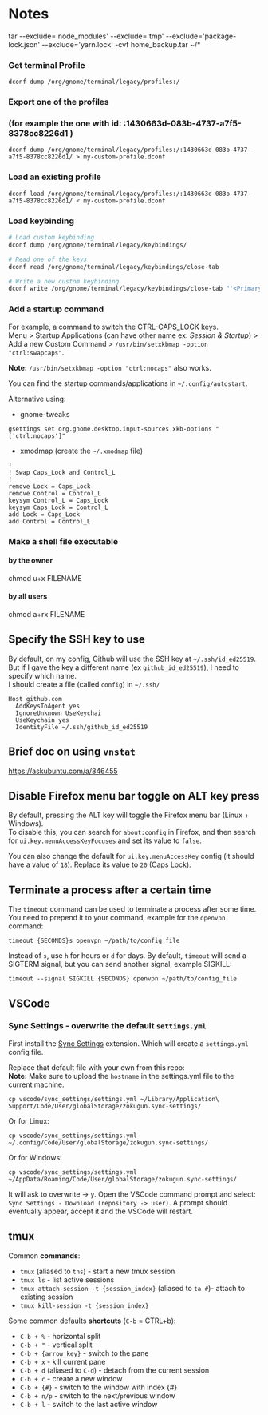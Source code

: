 # Notes
tar --exclude='node_modules' --exclude='tmp' --exclude='package-lock.json' --exclude='yarn.lock' -cvf home_backup.tar ~/*

### Get terminal Profile
```
dconf dump /org/gnome/terminal/legacy/profiles:/
```

### Export one of the profiles 
### (for example the one with id: :1430663d-083b-4737-a7f5-8378cc8226d1 )
```
dconf dump /org/gnome/terminal/legacy/profiles:/:1430663d-083b-4737-a7f5-8378cc8226d1/ > my-custom-profile.dconf
```

### Load an existing profile
```
dconf load /org/gnome/terminal/legacy/profiles:/:1430663d-083b-4737-a7f5-8378cc8226d1/ < my-custom-profile.dconf
```

### Load keybinding
```sh
# Load custom keybinding
dconf dump /org/gnome/terminal/legacy/keybindings/

# Read one of the keys
dconf read /org/gnome/terminal/legacy/keybindings/close-tab

# Write a new custom keybinding
dconf write /org/gnome/terminal/legacy/keybindings/close-tab "'<Primary><Alt>w'"
```

### Add a startup command
For example, a command to switch the CTRL-CAPS_LOCK keys.    
Menu > Startup Applications (can have other name ex: *Session & Startup*) > Add a new Custom Command > `/usr/bin/setxkbmap -option "ctrl:swapcaps"`.

**Note:** `/usr/bin/setxkbmap -option "ctrl:nocaps"` also works.

You can find the startup commands/applications in `~/.config/autostart`.

Alternative using:
- gnome-tweaks
```
gsettings set org.gnome.desktop.input-sources xkb-options "['ctrl:nocaps']"
```
- xmodmap (create the `~/.xmodmap` file)
```
!
! Swap Caps_Lock and Control_L
!
remove Lock = Caps_Lock
remove Control = Control_L
keysym Control_L = Caps_Lock
keysym Caps_Lock = Control_L
add Lock = Caps_Lock
add Control = Control_L
```

### Make a shell file executable 
#### by the owner
chmod u+x FILENAME
#### by all users
chmod a+rx FILENAME

## Specify the SSH key to use
By default, on my config, Github will use the SSH key at `~/.ssh/id_ed25519`.
But if I gave the key a different name (ex `github_id_ed25519`), I need to specify which name.   
I should create a file (called `config`) in `~/.ssh/`

```
Host github.com
  AddKeysToAgent yes
  IgnoreUnknown UseKeychai
  UseKeychain yes
  IdentityFile ~/.ssh/github_id_ed25519

```

## Brief doc on using `vnstat`
https://askubuntu.com/a/846455

## Disable Firefox menu bar toggle on ALT key press
By default, pressing the ALT key will toggle the Firefox menu bar (Linux + Windows).   
To disable this, you can search for `about:config` in Firefox, and then search for `ui.key.menuAccessKeyFocuses` and set its value to `false`.   

You can also change the default for `ui.key.menuAccessKey` config (it should have a value of `18`). Replace its value to `20` (Caps Lock).

## Terminate a process after a certain time
The `timeout` command can be used to terminate a process after some time. You need to prepend it to your command, example for the `openvpn` command:
```
timeout {SECONDS}s openvpn ~/path/to/config_file
```
Instead of `s`, use `h` for hours or `d` for days.
By default, `timeout` will send a SIGTERM signal, but you can send another signal, example SIGKILL:

```
timeout --signal SIGKILL {SECONDS} openvpn ~/path/to/config_file
```

## VSCode
### Sync Settings - overwrite the default `settings.yml`
First install the [Sync Settings](https://github.com/zokugun/vscode-sync-settings) extension. Which will create a `settings.yml` config file.

Replace that default file with your own from this repo:   
**Note:** Make sure to upload the `hostname` in the settings.yml file to the current machine.

```
cp vscode/sync_settings/settings.yml ~/Library/Application\ Support/Code/User/globalStorage/zokugun.sync-settings/
```
Or for Linux:
```
cp vscode/sync_settings/settings.yml ~/.config/Code/User/globalStorage/zokugun.sync-settings/  
```
Or for Windows:
```
cp vscode/sync_settings/settings.yml   ~/AppData/Roaming/Code/User/globalStorage/zokugun.sync-settings/
```

It will ask to overwrite -> `y`. Open the VSCode command prompt and select: `Sync Settings - Download (repository -> user)`. A prompt should eventually appear, accept it and the VSCode will restart.

## tmux
Common **commands**:
- `tmux` (aliased to `tns`) - start a new tmux session
- `tmux ls` - list active sessions
- `tmux attach-session -t {session_index}` (aliased to `ta #`)- attach to existing session
- `tmux kill-session -t {session_index}`

Some common defaults **shortcuts** (`C-b` = CTRL+b):
- `C-b + %` - horizontal split
- `C-b + "` - vertical split
- `C-b + {arrow_key}` - switch to the pane
- `C-b + x` - kill current pane
- `C-b + d` (aliased to `C-d`) - detach from the current session
- `C-b + c` - create a new window
- `C-b + {#}` - switch to the window with index {#}
- `C-b + n/p` - switch to the `n`ext/`p`revious window
- `C-b + l` - switch to the last active window

